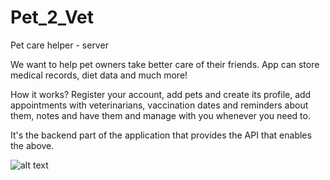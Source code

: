 # Pet_2_Vet
Pet care helper - server

We want to help pet owners take better care of  their friends. App can store medical records, diet data and much more!

How it works?
  Register your account, 
  add pets and create its profile, 
  add appointments with veterinarians, vaccination dates and reminders about them, notes and have them and manage with you whenever you need to.
 
It's the backend part of the application that provides the API that enables the above.


![alt text](https://i.imgur.com/ptEv6Gc.png)
